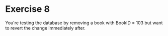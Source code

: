 # Exercise 8

You're testing the database by removing a book with BookID = 103 but want to revert the change immediately after.
